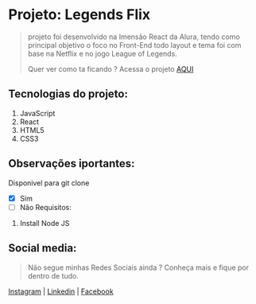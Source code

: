 # Projeto: Legends Flix </h1>
>projeto foi desenvolvido na Imensão React da Alura, tendo como principal objetivo o foco no Front-End todo layout e tema foi com base na Netflix e no jogo League of Legends. 
>
>Quer ver como ta ficando ? Acessa o projeto [AQUI](https://project-legendsflix.vercel.app/)
## Tecnologias do projeto:
1. JavaScript
2. React
3. HTML5
4. CSS3
## Observações iportantes:
Disponivel para git clone
- [x] Sim
- [ ] Não
Requisitos:
1. Install Node JS
## Social media:
>Não segue minhas Redes Sociais ainda ? Conheça mais e fique por dentro de tudo.
>
[Instagram](https://www.instagram.com/edvaldotorres_/) | [Linkedin](https://www.linkedin.com/in/edvaldo-torres-de-souza-189894150/) | [Facebook](https://www.facebook.com/edvaldo.torres.967/)
